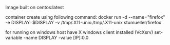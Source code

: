 Image built on centos:latest

container create using following command:
docker run -d --name="firefox" -e DISPLAY=$DISPLAY -v /tmp/.X11-unix:/tmp/.X11-unix stumueller/firefox

for running on windows host have X windows client installed (VcXsrv)
set-variable -name DISPLAY -value [IP]:0.0